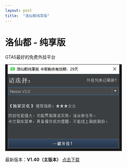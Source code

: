 ```yaml
---
layout: post
title:  "洛仙都纯享版"
---
```


# 洛仙都 - 纯享版
GTA5最好的免费外挂平台

![主界面](LXDLite.png)

 最新版本：**V1.40（主版本）**
[点击下载](//github.com/luoxiandu/luoxiandu.com/releases/download/1.40/LXDPure.exe)